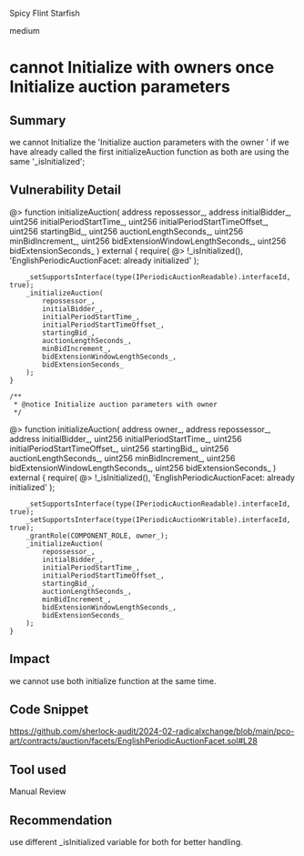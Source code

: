 Spicy Flint Starfish

medium

# cannot Initialize with owners once Initialize auction parameters

## Summary


we cannot Initialize the 'Initialize auction parameters with the owner ' if we have already called the first initializeAuction function as both are using the same '_isInitialized';

## Vulnerability Detail
@>   function initializeAuction(
        address repossessor_,
        address initialBidder_,
        uint256 initialPeriodStartTime_,
        uint256 initialPeriodStartTimeOffset_,
        uint256 startingBid_,
        uint256 auctionLengthSeconds_,
        uint256 minBidIncrement_,
        uint256 bidExtensionWindowLengthSeconds_,
        uint256 bidExtensionSeconds_
    ) external {
        require(
    @>        !_isInitialized(),
            'EnglishPeriodicAuctionFacet: already initialized'
        );

        _setSupportsInterface(type(IPeriodicAuctionReadable).interfaceId, true);
        _initializeAuction(
            repossessor_,
            initialBidder_,
            initialPeriodStartTime_,
            initialPeriodStartTimeOffset_,
            startingBid_,
            auctionLengthSeconds_,
            minBidIncrement_,
            bidExtensionWindowLengthSeconds_,
            bidExtensionSeconds_
        );
    }

    /**
     * @notice Initialize auction parameters with owner
     */
 @>   function initializeAuction(
        address owner_,
        address repossessor_,
        address initialBidder_,
        uint256 initialPeriodStartTime_,
        uint256 initialPeriodStartTimeOffset_,
        uint256 startingBid_,
        uint256 auctionLengthSeconds_,
        uint256 minBidIncrement_,
        uint256 bidExtensionWindowLengthSeconds_,
        uint256 bidExtensionSeconds_
    ) external {
        require(
       @>     !_isInitialized(),
            'EnglishPeriodicAuctionFacet: already initialized'
        );

        _setSupportsInterface(type(IPeriodicAuctionReadable).interfaceId, true);
        _setSupportsInterface(type(IPeriodicAuctionWritable).interfaceId, true);
        _grantRole(COMPONENT_ROLE, owner_);
        _initializeAuction(
            repossessor_,
            initialBidder_,
            initialPeriodStartTime_,
            initialPeriodStartTimeOffset_,
            startingBid_,
            auctionLengthSeconds_,
            minBidIncrement_,
            bidExtensionWindowLengthSeconds_,
            bidExtensionSeconds_
        );
    }
## Impact
we cannot use both initialize function at the same time.
## Code Snippet
https://github.com/sherlock-audit/2024-02-radicalxchange/blob/main/pco-art/contracts/auction/facets/EnglishPeriodicAuctionFacet.sol#L28
## Tool used

Manual Review

## Recommendation
use different _isInitialized variable for both for better handling.